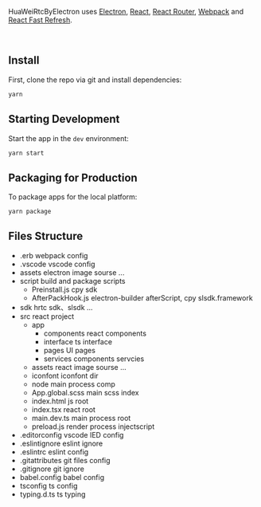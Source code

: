 <p>
  HuaWeiRtcByElectron uses <a href="https://electron.atom.io/">Electron</a>, <a href="https://facebook.github.io/react/">React</a>, <a href="https://github.com/reactjs/react-router">React Router</a>, <a href="https://webpack.js.org/">Webpack</a> and <a href="https://www.npmjs.com/package/react-refresh">React Fast Refresh</a>.
</p>
<br>
 
## Install

First, clone the repo via git and install dependencies:

```bash
yarn
```

## Starting Development

Start the app in the `dev` environment:

```bash
yarn start
```

## Packaging for Production

To package apps for the local platform:

```bash
yarn package
```
## Files Structure
 - .erb         webpack config
 - .vscode      vscode config
 - assets       electron image sourse ...
 - script       build and package scripts
   - Preinstall.js      cpy sdk
   - AfterPackHook.js   electron-builder afterScript, cpy slsdk.framework
 - sdk          hrtc sdk、slsdk ...
 - src          react project
   - app
     - components     react components
     - interface      ts interface
     - pages          UI pages
     - services       components servcies
   - assets           react image sourse ...
   - iconfont         iconfont dir
   - node             main process comp
   - App.global.scss  main scss index
   - index.html       js root
   - index.tsx        react root
   - main.dev.ts      main process root
   - preload.js       render process injectscript
 - .editorconfig  vscode IED config
 - .eslintignore  eslint ignore
 - .eslintrc      eslint config
 - .gitattributes git files config
 - .gitignore     git ignore
 - babel.config   babel config
 - tsconfig       ts config
 - typing.d.ts    ts typing
